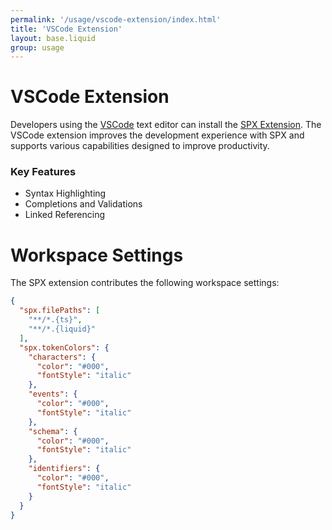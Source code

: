 ```yaml
---
permalink: '/usage/vscode-extension/index.html'
title: 'VSCode Extension'
layout: base.liquid
group: usage
---
```


# VSCode Extension

Developers using the [VSCode](https://code.visualstudio.com) text editor can install the [SPX Extension](https://marketplace.visualstudio.com/items?itemName=sissel.vscode-spx). The VSCode extension improves the development experience with SPX and supports various capabilities designed to improve productivity.

### Key Features

- Syntax Highlighting
- Completions and Validations
- Linked Referencing

# Workspace Settings

The SPX extension contributes the following workspace settings:

<!-- prettier-ignore -->
```json
{
  "spx.filePaths": [
    "**/*.{ts}",
    "**/*.{liquid}"
  ],
  "spx.tokenColors": {
    "characters": {
      "color": "#000",
      "fontStyle": "italic"
    },
    "events": {
      "color": "#000",
      "fontStyle": "italic"
    },
    "schema": {
      "color": "#000",
      "fontStyle": "italic"
    },
    "identifiers": {
      "color": "#000",
      "fontStyle": "italic"
    }
  }
}
```
